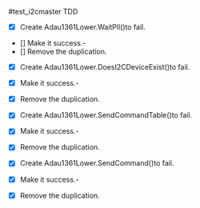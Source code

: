 #test_i2cmaster TDD

- [x] Create Adau1361Lower.WaitPll()to fail.
- [] Make it success.-
- [] Remove the duplication.

- [x] Create Adau1361Lower.DoesI2CDeviceExist()to fail.
- [x] Make it success.-
- [x] Remove the duplication.

- [x] Create Adau1361Lower.SendCommandTable()to fail.
- [x] Make it success.-
- [x] Remove the duplication.

- [x] Create Adau1361Lower.SendCommand()to fail.
- [x] Make it success.-
- [x] Remove the duplication.
